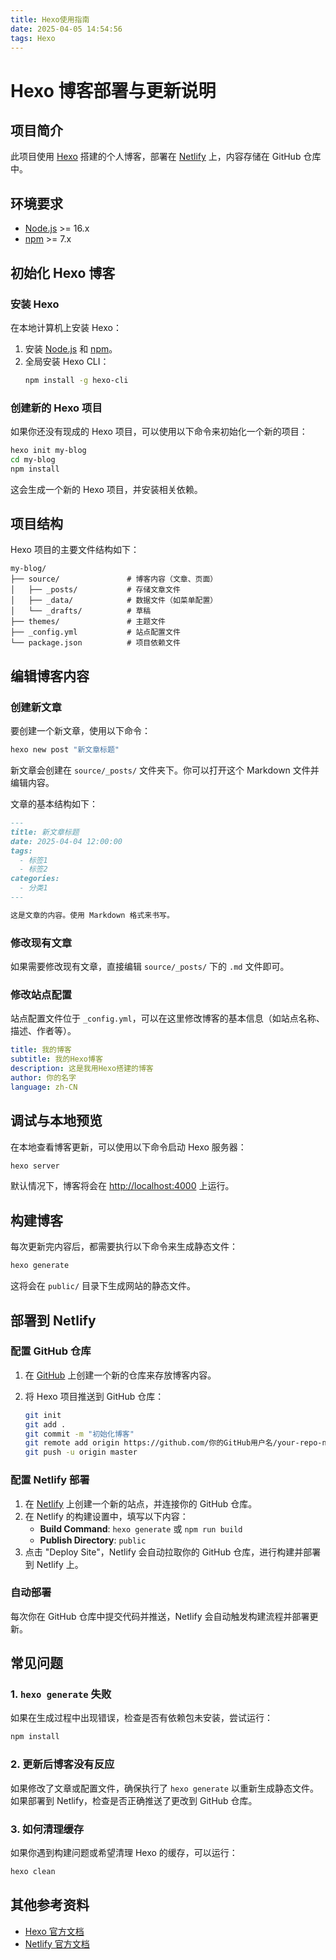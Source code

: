 ```yaml
---
title: Hexo使用指南
date: 2025-04-05 14:54:56
tags: Hexo
---
```


# Hexo 博客部署与更新说明

## 项目简介
此项目使用 [Hexo](https://hexo.io/) 搭建的个人博客，部署在 [Netlify](https://www.netlify.com/) 上，内容存储在 GitHub 仓库中。

## 环境要求
- [Node.js](https://nodejs.org/) >= 16.x
- [npm](https://www.npmjs.com/) >= 7.x

## 初始化 Hexo 博客

### 安装 Hexo
在本地计算机上安装 Hexo：

1. 安装 [Node.js](https://nodejs.org/) 和 [npm](https://www.npmjs.com/)。
2. 全局安装 Hexo CLI：
   ```bash
   npm install -g hexo-cli


### 创建新的 Hexo 项目

如果你还没有现成的 Hexo 项目，可以使用以下命令来初始化一个新的项目：

```bash
hexo init my-blog
cd my-blog
npm install
```

这会生成一个新的 Hexo 项目，并安装相关依赖。

## 项目结构

Hexo 项目的主要文件结构如下：

```
my-blog/
├── source/               # 博客内容（文章、页面）
│   ├── _posts/           # 存储文章文件
│   ├── _data/            # 数据文件（如菜单配置）
│   └── _drafts/          # 草稿
├── themes/               # 主题文件
├── _config.yml           # 站点配置文件
└── package.json          # 项目依赖文件
```

## 编辑博客内容

### 创建新文章

要创建一个新文章，使用以下命令：

```bash
hexo new post "新文章标题"
```

新文章会创建在 `source/_posts/` 文件夹下。你可以打开这个 Markdown 文件并编辑内容。

文章的基本结构如下：

```markdown
---
title: 新文章标题
date: 2025-04-04 12:00:00
tags:
  - 标签1
  - 标签2
categories:
  - 分类1
---

这是文章的内容。使用 Markdown 格式来书写。
```

### 修改现有文章

如果需要修改现有文章，直接编辑 `source/_posts/` 下的 `.md` 文件即可。

### 修改站点配置

站点配置文件位于 `_config.yml`，可以在这里修改博客的基本信息（如站点名称、描述、作者等）。

```yaml
title: 我的博客
subtitle: 我的Hexo博客
description: 这是我用Hexo搭建的博客
author: 你的名字
language: zh-CN
```

## 调试与本地预览

在本地查看博客更新，可以使用以下命令启动 Hexo 服务器：

```bash
hexo server
```

默认情况下，博客将会在 [http://localhost:4000](http://localhost:4000/) 上运行。

## 构建博客

每次更新完内容后，都需要执行以下命令来生成静态文件：

```bash
hexo generate
```

这将会在 `public/` 目录下生成网站的静态文件。

## 部署到 Netlify

### 配置 GitHub 仓库

1. 在 [GitHub](https://github.com/) 上创建一个新的仓库来存放博客内容。

2. 将 Hexo 项目推送到 GitHub 仓库：

   ```bash
   git init
   git add .
   git commit -m "初始化博客"
   git remote add origin https://github.com/你的GitHub用户名/your-repo-name.git
   git push -u origin master
   ```

### 配置 Netlify 部署

1. 在 [Netlify](https://www.netlify.com/) 上创建一个新的站点，并连接你的 GitHub 仓库。
2. 在 Netlify 的构建设置中，填写以下内容：
   - **Build Command**: `hexo generate` 或 `npm run build`
   - **Publish Directory**: `public`
3. 点击 "Deploy Site"，Netlify 会自动拉取你的 GitHub 仓库，进行构建并部署到 Netlify 上。

### 自动部署

每次你在 GitHub 仓库中提交代码并推送，Netlify 会自动触发构建流程并部署更新。

## 常见问题

### 1. `hexo generate` 失败

如果在生成过程中出现错误，检查是否有依赖包未安装，尝试运行：

```bash
npm install
```

### 2. 更新后博客没有反应

如果修改了文章或配置文件，确保执行了 `hexo generate` 以重新生成静态文件。如果部署到 Netlify，检查是否正确推送了更改到 GitHub 仓库。

### 3. 如何清理缓存

如果你遇到构建问题或希望清理 Hexo 的缓存，可以运行：

```bash
hexo clean
```

## 其他参考资料

- [Hexo 官方文档](https://hexo.io/docs/)
- [Netlify 官方文档](https://docs.netlify.com/)

